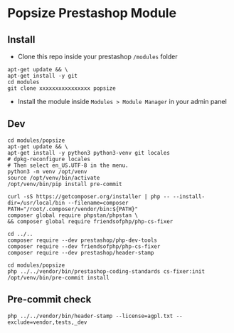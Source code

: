 # Popsize Prestashop Module

## Install
- Clone this repo inside your prestashop `/modules` folder
```
apt-get update && \
apt-get install -y git
cd modules
git clone xxxxxxxxxxxxxxxx popsize
```
- Install the module inside `Modules > Module Manager` in your admin panel

## Dev
```
cd modules/popsize
apt-get update && \
apt-get install -y python3 python3-venv git locales
# dpkg-reconfigure locales
# Then select en_US.UTF-8 in the menu.
python3 -m venv /opt/venv
source /opt/venv/bin/activate
/opt/venv/bin/pip install pre-commit

curl -sS https://getcomposer.org/installer | php -- --install-dir=/usr/local/bin --filename=composer
PATH="/root/.composer/vendor/bin:${PATH}"
composer global require phpstan/phpstan \
&& composer global require friendsofphp/php-cs-fixer

cd ../..
composer require --dev prestashop/php-dev-tools
composer require --dev friendsofphp/php-cs-fixer
composer require --dev prestashop/header-stamp

cd modules/popsize
php ../../vendor/bin/prestashop-coding-standards cs-fixer:init
/opt/venv/bin/pre-commit install
```

## Pre-commit check
```
php ../../vendor/bin/header-stamp --license=agpl.txt --exclude=vendor,tests,_dev
```
